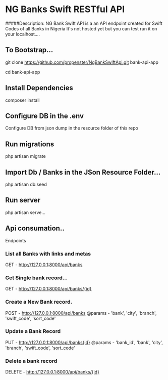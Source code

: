 # NG Banks Swift RESTful API
#####Description: NG Bank Swift API is a an API endpoint created for Swift Codes of all Banks in Nigeria
It's not hosted yet but you can test run it on your localhost....

## To Bootstrap...
git clone https://github.com/propenster/NgBankSwiftApi.git bank-api-app

cd bank-api-app

## Install Dependencies
composer install

## Configure DB in the .env
Configure DB from json dump in the resource folder of this repo

## Run migrations
php artisan migrate

## Import Db / Banks in the JSon Resource Folder...
php artisan db:seed 

## Run server
php artisan serve...

## Api consumation..
Endpoints

### List all Banks with links and metas
GET - http://127.0.0.1:8000/api/banks

### Get Single bank record...
GET - http://127.0.0.1:8000/api/banks/{id}

### Create a New Bank record.
POST - http://127.0.0.1:8000/api/banks
@params - 'bank', 'city', 'branch', 'swift_code', 'sort_code'

### Update a Bank Record
PUT - http://127.0.0.1:8000/api/banks{id}
@params - 'bank_id', 'bank', 'city', 'branch', 'swift_code', 'sort_code' 

### Delete a bank record
DELETE - http://127.0.0.1:8000/api/banks/{id}
